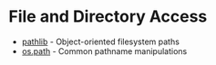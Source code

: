 # File and Directory Access

* [pathlib](pathlib.md) - Object-oriented filesystem paths
* [os.path](os_path.md) - Common pathname manipulations
